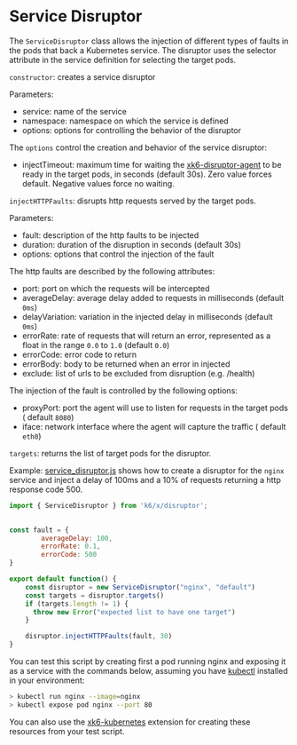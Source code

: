 # Service Disruptor

The `ServiceDisruptor` class allows the injection of different types of faults in the pods that back a Kubernetes service. The disruptor uses the selector attribute in the service definition for selecting the target pods.
 
`constructor`: creates a service disruptor

Parameters:
- service: name of the service
- namespace: namespace on which the service is defined
- options: options for controlling the behavior of the disruptor

The `options` control the creation and behavior of the service disruptor:
- injectTimeout: maximum time for waiting the [xk6-disruptor-agent](../04-development/02-architecture.md#xk6-disruptor-agent) to be ready in the target pods, in seconds (default 30s). Zero value forces default. Negative values force no waiting.


`injectHTTPFaults`: disrupts http requests served by the target pods.

Parameters:
- fault: description of the http faults to be injected
- duration: duration of the disruption in seconds (default 30s)
- options: options that control the injection of the fault

The http faults are described by the following attributes:
- port: port on which the requests will be intercepted
- averageDelay: average delay added to requests in milliseconds (default `0ms`)
- delayVariation: variation in the injected delay in milliseconds (default `0ms`)
- errorRate: rate of requests that will return an error, represented as a float in the range `0.0` to `1.0` (default `0.0`)
- errorCode: error code to return
- errorBody: body to be returned when an error in injected
- exclude: list of urls to be excluded from disruption (e.g. /health)

The injection of the fault is controlled by the following options:
  - proxyPort: port the agent will use to listen for requests in the target pods ( default `8080`)
  - iface: network interface where the agent will capture the traffic ( default `eth0`)

`targets`: returns the list of target pods for the disruptor.

Example: [service_disruptor.js](/examples/service_disruptor.js) shows how to create a disruptor for the `nginx` service and inject a delay of 100ms and a 10% of requests returning a http response code 500. 

```js
import { ServiceDisruptor } from 'k6/x/disruptor';
  

const fault = {
        averageDelay: 100,
        errorRate: 0.1,
        errorCode: 500
}

export default function() {
    const disruptor = new ServiceDisruptor("nginx", "default")
    const targets = disruptor.targets()
    if (targets.length != 1) {
      throw new Error("expected list to have one target")
    }

    disruptor.injectHTTPFaults(fault, 30)
}
```

You can test this script by creating first a pod running nginx and exposing it as a service with the commands below, assuming you have [kubectl](https://kubernetes.io/docs/tasks/tools/#kubectl) installed in your environment:
```bash
> kubectl run nginx --image=nginx
> kubectl expose pod nginx --port 80
```

You can also use the [xk6-kubernetes](https://github.com/grafana/xk6-kubernetes) extension for creating these resources from your test script.
